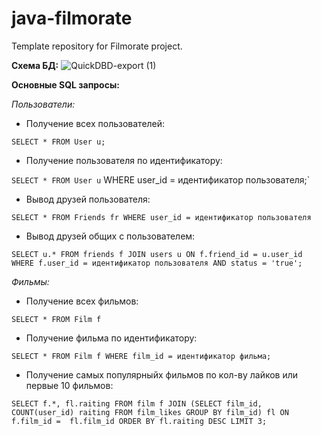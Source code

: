 # java-filmorate
Template repository for Filmorate project.

**Схема БД:**
![QuickDBD-export (1)](https://user-images.githubusercontent.com/68199637/181582812-8cd779d0-702a-4320-a8f2-5d266caec2f7.png)

**Основные SQL запросы:**

*Пользователи:*
 - Получение всех пользователей:
 
`SELECT * FROM User u;`

- Получение пользователя по идентификатору:

`SELECT * FROM User u`
WHERE user_id = идентификатор пользователя;`

- Вывод друзей пользователя:

`SELECT * FROM Friends fr
WHERE user_id = идентификатор пользователя`

- Вывод друзей общих с пользователем:

`SELECT u.*
FROM friends f
JOIN users u ON f.friend_id = u.user_id
WHERE f.user_id = идентификатор пользователя AND status = 'true';`

*Фильмы:*

- Получение всех фильмов:

`SELECT * FROM Film f`

- Получение фильма по идентификатору:

`SELECT * FROM Film f
WHERE film_id = идентификатор фильма;`

- Получение самых популярныйх фильмов по кол-ву лайков или первые 10 фильмов:

`SELECT f.*, fl.raiting
FROM film f
JOIN (SELECT film_id, COUNT(user_id) raiting
FROM film_likes
GROUP BY film_id) fl ON f.film_id =  fl.film_id
ORDER BY fl.raiting DESC
LIMIT 3;`
